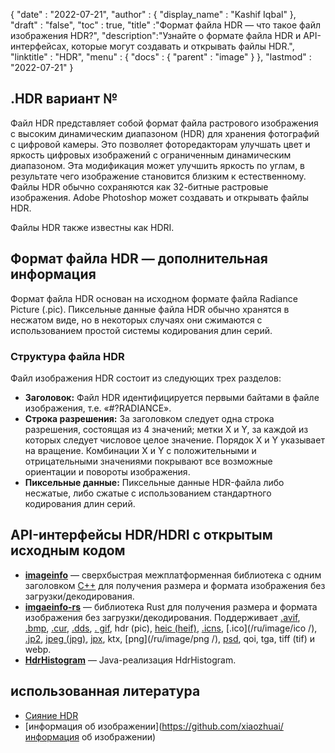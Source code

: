 {
  "date" : "2022-07-21",
  "author" : {
    "display_name" : "Kashif Iqbal"
},
  "draft" : "false",
  "toc" : true,
  "title" :"Формат файла HDR — что такое файл изображения HDR?",
  "description":"Узнайте о формате файла HDR и API-интерфейсах, которые могут создавать и открывать файлы HDR.",
  "linktitle" : "HDR",
  "menu" : {
    "docs" : {
      "parent" : "image"
}
},
  "lastmod" : "2022-07-21"
}

## .HDR вариант №

Файл HDR представляет собой формат файла растрового изображения с высоким динамическим диапазоном (HDR) для хранения фотографий с цифровой камеры. Это позволяет фоторедакторам улучшать цвет и яркость цифровых изображений с ограниченным динамическим диапазоном. Эта модификация может улучшить яркость по углам, в результате чего изображение становится близким к естественному. Файлы HDR обычно сохраняются как 32-битные растровые изображения. Adobe Photoshop может создавать и открывать файлы HDR.

Файлы HDR также известны как HDRI.

## Формат файла HDR — дополнительная информация

Формат файла HDR основан на исходном формате файла Radiance Picture (.pic). Пиксельные данные файла HDR обычно хранятся в несжатом виде, но в некоторых случаях они сжимаются с использованием простой системы кодирования длин серий.

### Структура файла HDR

Файл изображения HDR состоит из следующих трех разделов:

* **Заголовок:** Файл HDR идентифицируется первыми байтами в файле изображения, т.е. «#?RADIANCE».
* **Строка разрешения:** За заголовком следует одна строка разрешения, состоящая из 4 значений; метки X и Y, за каждой из которых следует числовое целое значение. Порядок X и Y указывает на вращение. Комбинации X и Y с положительными и отрицательными значениями покрывают все возможные ориентации и повороты изображения.
* **Пиксельные данные:** Пиксельные данные HDR-файла либо несжатые, либо сжатые с использованием стандартного кодирования длин серий.

## API-интерфейсы HDR/HDRI с открытым исходным кодом

* **[imageinfo](https://github.com/xiaozhuai/imageinfo)** — сверхбыстрая межплатформенная библиотека с одним заголовком [C++](/ru/programming/cpp/) для получения размера и формата изображения без загрузки/декодирования.
* **[imgaeinfo-rs](https://github.com/xiaozhuai/imageinfo-rs)** — библиотека Rust для получения размера и формата изображения без загрузки/декодирования. Поддерживает [.avif](/ru/image/avif/), [.bmp](/ru/image/bmp/), [.cur](/ru/image/cur/), [.dds](/ru/image/dds/), [. gif](/ru/image/gif/), hdr (pic), [heic (heif)](/ru/image/heic/), [.icns](/ru/image/icns/), [.ico](/ru/image/ico /), [.jp2](/ru/image/jp2/), [jpeg (jpg)](/ru/image/jpeg/), [jpx](/ru/image/jpx/), ktx, [png](/ru/image/png /), [psd](/ru/image/psd/), qoi, tga, tiff (tif) и webp.
* **[HdrHistogram](https://github.com/HdrHistogram/HdrHistogram)** — Java-реализация HdrHistogram.

## использованная литература

* [Сияние HDR](http://paulbourke.net/dataformats/pic/)
* [информация об изображении](https://github.com/xiaozhuai/информация об изображении)

